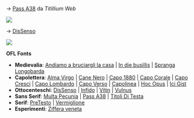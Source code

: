→ <a href="https://github.com/m-casanova/Pass-A38">Pass A38</a> da _Titillium Web_

![](https://m-casanova.github.io/Pass-A38/images/Pass_A38.jpg)

→ <a href="https://github.com/m-casanova/DisSenso">DisSenso</a>

![](https://m-casanova.github.io/DisSenso/dissenso.jpg)

__OFL Fonts__ 
* __Medievalia__: <a href="https://github.com/m-casanova/AndiamoABruciargliLaCasa">Andiamo a bruciargli la casa</a> |
<a href="https://github.com/m-casanova/In-die-busillis">In die busillis</a> |
<a href="https://github.com/m-casanova/SprangaLongobarda">Spranga Longobarda</a>
* __Capolettera__: <a href="https://github.com/m-casanova/AlmaVirgo">Alma Virgo</a> |
<a href="https://github.com/m-casanova/CaneNero">Cane Nero</a> |
<a href="https://github.com/m-casanova/Capo1880">Capo 1880</a> |
<a href="https://github.com/m-casanova/CapoCorale">Capo Corale</a> |
<a href="https://github.com/m-casanova/CapoCresci">Capo Cresci</a> |
<a href="https://github.com/m-casanova/CapoLombardo">Capo Lombardo</a> |
<a href="https://github.com/m-casanova/CapoVerso">Capo Verso</a> |
<a href="https://github.com/m-casanova/Capolinea">Capolinea</a> |
<a href="https://github.com/m-casanova/HocOpus">Hoc Opus</a> |
<a href="https://github.com/m-casanova/IciGist">Ici Gist</a>
* __Ottocenteschi__: <a href="https://github.com/m-casanova/DisSenso">DisSenso</a> |
<a href="https://github.com/m-casanova/Infido">Infido</a> |
<a href="https://github.com/m-casanova/Vitin">Vitin</a> |
<a href="https://github.com/m-casanova/Vulnus">Vulnus</a>
* __Sans Serif__: <a href="https://github.com/m-casanova/MultaPecunia">Multa Pecunia</a> |
<a href="https://github.com/m-casanova/Pass-A38">Pass A38</a> |
<a href="https://github.com/m-casanova/titoliDiTesta">Titoli Di Testa</a>
* __Serif__: <a href="https://github.com/m-casanova/PreTesto">PreTesto</a> |
<a href="https://github.com/m-casanova/Vermiglione">Vermiglione</a>
* __Esperimenti__: <a href="https://github.com/m-casanova/Ziffera-veneta">Ziffera veneta</a>
